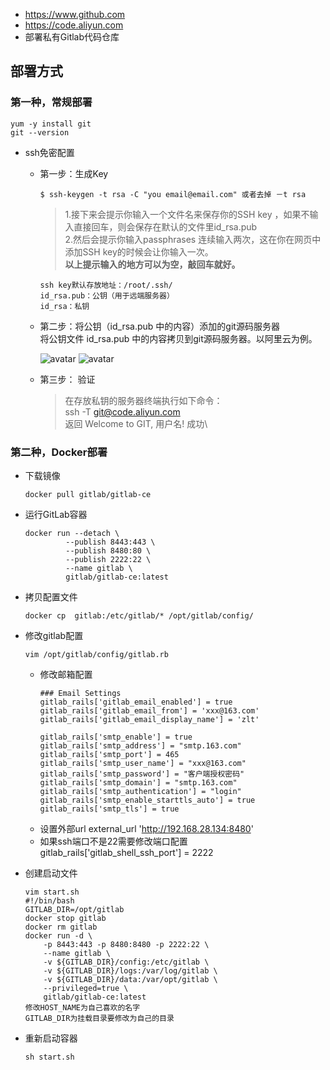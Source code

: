 
+ https://www.github.com
+ https://code.aliyun.com
+ 部署私有Gitlab代码仓库

## 部署方式

### 第一种，常规部署
~~~
yum -y install git
git --version
~~~
+ ssh免密配置
  + 第一步：生成Key
    ~~~
    $ ssh-keygen -t rsa -C "you email@email.com" 或者去掉 －t rsa
    ~~~
    >1.接下来会提示你输入一个文件名来保存你的SSH key ，如果不输入直接回车，则会保存在默认的文件里id_rsa.pub\
    >2.然后会提示你输入passphrases 连续输入两次，这在你在网页中添加SSH key的时候会让你输入一次。\
    >**以上提示输入的地方可以为空，敲回车就好。**
    ~~~
    ssh key默认存放地址：/root/.ssh/
    id_rsa.pub：公钥（用于远端服务器）
    id_rsa：私钥
    ~~~
  + 第二步：将公钥（id_rsa.pub 中的内容）添加的git源码服务器\
    将公钥文件 id_rsa.pub 中的内容拷贝到git源码服务器。以阿里云为例。

    ![avatar](http://p1.pstatp.com/large/568000039e9e659fd89e)
    ![avatar](http://p1.pstatp.com/large/568400000dc6a4f42086)
  + 第三步： 验证
    >在存放私钥的服务器终端执行如下命令：\
    >ssh -T git@code.aliyun.com\
    >返回 Welcome to GIT, 用户名! 成功\

### 第二种，Docker部署
+ 下载镜像
  ~~~
  docker pull gitlab/gitlab-ce
  ~~~
+ 运行GitLab容器
  ~~~
  docker run --detach \
           --publish 8443:443 \
           --publish 8480:80 \
           --publish 2222:22 \
           --name gitlab \
           gitlab/gitlab-ce:latest
  ~~~
+ 拷贝配置文件
  ~~~
  docker cp  gitlab:/etc/gitlab/* /opt/gitlab/config/
  ~~~
+ 修改gitlab配置
  ~~~
  vim /opt/gitlab/config/gitlab.rb
  ~~~
  + 修改邮箱配置
    ~~~
    ### Email Settings
    gitlab_rails['gitlab_email_enabled'] = true
    gitlab_rails['gitlab_email_from'] = 'xxx@163.com'
    gitlab_rails['gitlab_email_display_name'] = 'zlt'

    gitlab_rails['smtp_enable'] = true
    gitlab_rails['smtp_address'] = "smtp.163.com"
    gitlab_rails['smtp_port'] = 465
    gitlab_rails['smtp_user_name'] = "xxx@163.com"
    gitlab_rails['smtp_password'] = "客户端授权密码"
    gitlab_rails['smtp_domain'] = "smtp.163.com"
    gitlab_rails['smtp_authentication'] = "login"
    gitlab_rails['smtp_enable_starttls_auto'] = true
    gitlab_rails['smtp_tls'] = true
    ~~~
  + 设置外部url
    external_url 'http://192.168.28.134:8480'
  + 如果ssh端口不是22需要修改端口配置
    gitlab_rails['gitlab_shell_ssh_port'] = 2222

+ 创建启动文件
  ~~~
  vim start.sh
  #!/bin/bash
  GITLAB_DIR=/opt/gitlab
  docker stop gitlab
  docker rm gitlab
  docker run -d \
      -p 8443:443 -p 8480:8480 -p 2222:22 \
      --name gitlab \
      -v ${GITLAB_DIR}/config:/etc/gitlab \
      -v ${GITLAB_DIR}/logs:/var/log/gitlab \
      -v ${GITLAB_DIR}/data:/var/opt/gitlab \
      --privileged=true \
      gitlab/gitlab-ce:latest
  修改HOST_NAME为自己喜欢的名字
  GITLAB_DIR为挂载目录要修改为自己的目录
  ~~~

+ 重新启动容器
  ~~~
  sh start.sh
  ~~~
